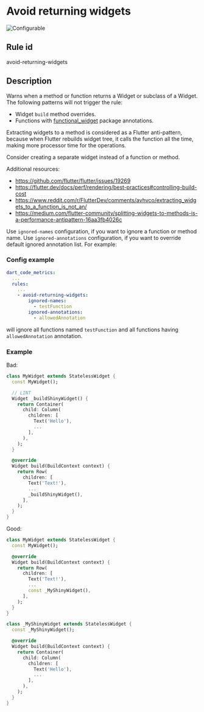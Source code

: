 # Avoid returning widgets

![Configurable](https://img.shields.io/badge/-configurable-informational)

## Rule id

avoid-returning-widgets

## Description

Warns when a method or function returns a Widget or subclass of a Widget. The following patterns will not trigger the rule:

- Widget `build` method overrides.
- Functions with [functional_widget](https://pub.dev/packages/functional_widget) package annotations.

Extracting widgets to a method is considered as a Flutter anti-pattern, because when Flutter rebuilds widget tree, it calls the function all the time, making more processor time for the operations.

Consider creating a separate widget instead of a function or method.

Additional resources:

* <https://github.com/flutter/flutter/issues/19269>
* <https://flutter.dev/docs/perf/rendering/best-practices#controlling-build-cost>
* <https://www.reddit.com/r/FlutterDev/comments/avhvco/extracting_widgets_to_a_function_is_not_an/>
* <https://medium.com/flutter-community/splitting-widgets-to-methods-is-a-performance-antipattern-16aa3fb4026c>

Use `ignored-names` configuration, if you want to ignore a function or method name. Use `ignored-annotations` configuration, if you want to override default ignored annotation list. For example:

### Config example

```yaml
dart_code_metrics:
  ...
  rules:
    ...
    - avoid-returning-widgets:
        ignored-names:
          - testFunction
        ignored-annotations:
          - allowedAnnotation
```

will ignore all functions named `testFunction` and all functions having `allowedAnnotation` annotation.

### Example

Bad:

```dart
class MyWidget extends StatelessWidget {
  const MyWidget();

  // LINT
  Widget _buildShinyWidget() {
    return Container(
      child: Column(
        children: [
          Text('Hello'),
          ...
        ],
      ),
    );
  }

  @override
  Widget build(BuildContext context) {
    return Row(
      children: [
        Text('Text!'),
        ...
        _buildShinyWidget(),
      ],
    );
  }
}
```

Good:

```dart
class MyWidget extends StatelessWidget {
  const MyWidget();

  @override
  Widget build(BuildContext context) {
    return Row(
      children: [
        Text('Text!'),
        ...
        const _MyShinyWidget(),
      ],
    );
  }
}

class _MyShinyWidget extends StatelessWidget {
  const _MyShinyWidget();

  @override
  Widget build(BuildContext context) {
    return Container(
      child: Column(
        children: [
          Text('Hello'),
          ...
        ],
      ),
    );
  }
}
```
